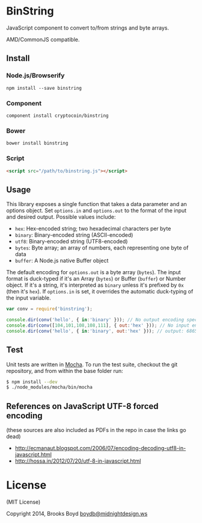 # BinString

JavaScript component to convert to/from strings and byte arrays.

AMD/CommonJS compatible.


## Install

### Node.js/Browserify

    npm install --save binstring


### Component

    component install cryptocoin/binstring


### Bower

    bower install binstring


### Script

```html
<script src="/path/to/binstring.js"></script>
```


## Usage

This library exposes a single function that takes a data parameter and an options object. Set `options.in` and `options.out` to the format of the input and desired output. Possible values include:

* `hex`: Hex-encoded string; two hexadecimal characters per byte
* `binary`: Binary-encoded string (ASCII-encoded)
* `utf8`: Binary-encoded string (UTF8-encoded)
* `bytes`: Byte array; an array of numbers, each representing one byte of data
* `buffer`: A Node.js native Buffer object

The default encoding for `options.out` is a byte array (`bytes`). The input format is duck-typed if it's an Array (`bytes`) or Buffer (`buffer`) or Number object. If it's a string, it's interpreted as `binary` unless it's prefixed by `0x` (then it's `hex`). If `options.in` is set, it overrides the automatic duck-typing of the input variable.

```js
var conv = require('binstring');

console.dir(conv('hello', { in:'binary' })); // No output encoding specified, defaults to byte array; output: [104,101,108,108,111]
console.dir(conv([104,101,108,108,111], { out:'hex' })); // No input encoding specified, auto-detected as Byte Array; output: 68656c6c6f
console.dir(conv('hello', { in:'binary', out:'hex' })); // output: 68656c6c6f
```

## Test

Unit tests are written in [Mocha](http://visionmedia.github.io/mocha/). To run the test suite, checkout the git repository, and from within the base folder run:

```sh
$ npm install --dev
$ ./node_modules/mocha/bin/mocha
```

## References on JavaScript UTF-8 forced encoding
(these sources are also included as PDFs in the repo in case the links go dead)

- http://ecmanaut.blogspot.com/2006/07/encoding-decoding-utf8-in-javascript.html
- http://hossa.in/2012/07/20/utf-8-in-javascript.html

# License
(MIT License)

Copyright 2014, Brooks Boyd <boydb@midnightdesign.ws>